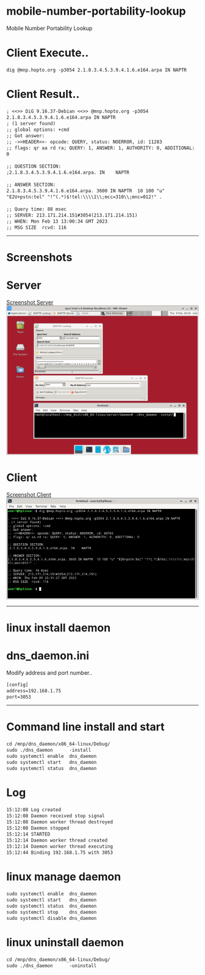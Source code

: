 # mobile-number-portability-lookup
Mobile Number Portability Lookup

# Client Execute..
```console
dig @mnp.hopto.org -p3054 2.1.8.3.4.5.3.9.4.1.6.e164.arpa IN NAPTR
```

# Client Result..

```console
; <<>> DiG 9.16.37-Debian <<>> @mnp.hopto.org -p3054 2.1.8.3.4.5.3.9.4.1.6.e164.arpa IN NAPTR
; (1 server found)
;; global options: +cmd
;; Got answer:
;; ->>HEADER<<- opcode: QUERY, status: NOERROR, id: 11283
;; flags: qr aa rd ra; QUERY: 1, ANSWER: 1, AUTHORITY: 0, ADDITIONAL: 0

;; QUESTION SECTION:
;2.1.8.3.4.5.3.9.4.1.6.e164.arpa. IN	NAPTR

;; ANSWER SECTION:
2.1.8.3.4.5.3.9.4.1.6.e164.arpa. 3600 IN NAPTR	10 100 "u" "E2U+pstn:tel" "!^(.*)$!tel:\\\\1\\;mcc=310\\;mnc=012!" .

;; Query time: 88 msec
;; SERVER: 213.171.214.151#3054(213.171.214.151)
;; WHEN: Mon Feb 13 13:00:34 GMT 2023
;; MSG SIZE  rcvd: 116
```

<hr/>

# Screenshots

#  Server

[Screenshot Server](/screenshots/dns_dist_screenshot.png)
<img src="/screenshots/dns_dist_screenshot.png"></img>

#  Client
[Screenshot Client](/screenshots/dns_dist_dig.png)
<img src="/screenshots/dns_dist_dig.png"></img>
<hr/>

# linux install daemon

# dns_daemon.ini
Modify address and port number..
```console
[config]
address=192.168.1.75
port=3053 
```
<hr/>

# Command line install and start

```console
cd /mnp/dns_daemon/x86_64-linux/Debug/
sudo ./dns_daemon      -install
sudo systemctl enable  dns_daemon
sudo systemctl start   dns_daemon
sudo systemctl status  dns_daemon
```


# Log 
```console
15:12:08 Log created
15:12:08 Daemon received stop signal
15:12:08 Daemon worker thread destroyed
15:12:08 Daemon stopped
15:12:14 STARTED
15:12:14 Daemon worker thread created
15:12:14 Daemon worker thread executing
15:12:44 Binding 192.168.1.75 with 3053
```


# linux manage daemon

```console
sudo systemctl enable  dns_daemon
sudo systemctl start   dns_daemon
sudo systemctl status  dns_daemon
sudo systemctl stop    dns_daemon
sudo systemctl disable dns_daemon
```


# linux uninstall daemon

```console
cd /mnp/dns_daemon/x86_64-linux/Debug/
sudo ./dns_daemon      -uninstall   
```


